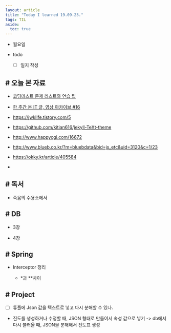 ```yaml
---
layout: article
title: "Today I learned 19.09.23."
tags: TIL
aside:
  toc: true
---
```


- 월요일
- todo

  - [ ] 일지 작성



## # 오늘 본 자료

- [코딩테스트 문제 리스트와 연습 팁](https://www.notion.so/580c3a42f21b49b497b7089f539a9f78)

- [한 주간 본 IT 글, 영상 아카이브 #16](https://velog.io/@chris/weekly-archive-16)

- https://jwklife.tistory.com/5

- https://github.com/kitian616/jekyll-TeXt-theme

- http://www.happycgi.com/16672

- http://www.blueb.co.kr/?m=bluebdata&bid=js_etc&uid=3120&c=1/23

- https://okky.kr/article/405584

- 

  

## # 독서

- 죽음의 수용소에서

  

  


## # DB

- 3장

- 4장

  

## # Spring

- Interceptor 정리

  - *과 **차이

  

## # Project

- [ ] 튜플에 Json 값을 텍스트로 넣고 다시 분해할 수 있나.

- 진도를 생성하거나 수정할 때, JSON 형태로 만들어서 속성 값으로 넣기 -> db에서 다시 불러올 때, JSON을 분해해서 진도표 생성 